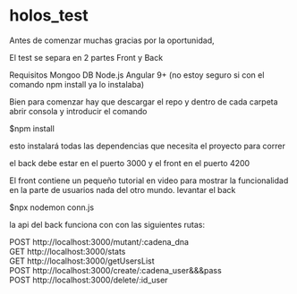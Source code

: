 # holos_test
Antes de comenzar muchas gracias por la oportunidad,

El test se separa en 2 partes Front y Back

Requisitos
Mongoo DB
Node.js
Angular 9+ (no estoy seguro si con el comando npm install ya lo instalaba)




Bien para comenzar hay que descargar el repo y dentro de cada carpeta abrir consola y introducir el comando

$npm install

esto instalará todas las dependencias que necesita el proyecto para correr

el back debe estar en el puerto 3000 y el front en el puerto 4200


El front contiene un pequeño tutorial en video para mostrar la funcionalidad en la parte de usuarios nada del otro mundo.
levantar el back
  
$npx nodemon conn.js  

la api del back funciona con con las siguientes rutas:

POST http://localhost:3000/mutant/:cadena_dna  
GET http://localhost:3000/stats  
GET http://localhost:3000/getUsersList  
POST http://localhost:3000/create/:cadena_user&&&pass  
POST http://localhost:3000/delete/:id_user  
